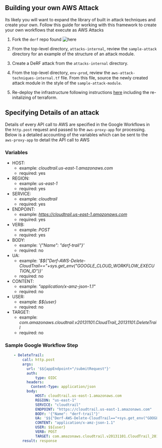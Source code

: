 ## Building your own AWS Attack


Its likely you will want to expand the library of built in attack techniques and create your own.  Follow this guide for working with this framework to create your own workflows that execute as AWS Attacks

1. Fork the `derf` repo found ![here](https://github.com/vectra-ai-research/derf)

2. From the top-level directory, `attacks-internal`, review the `sample-attack` directory for an example of the structure of an attack module.

3. Create a DeRF attack from the `attacks-internal` directory.

4. From the top-level directory, `env-prod`, review the `aws-attack-techniques-internal.tf` file.  From this file, source the newly created attack module in the style of the `sample-attack-module`.

5. Re-deploy the infrastructure  following instructions [here](../Deployment/derf-deployment.md) including the re-initalizing of terraform.


## Specifying Details of an attack
Details of every API call to AWS are specified in the Google Workflows in the `http.post` request and passed to the `aws-proxy-app` for processing.  Below is a detailed accounting of the variables which can be sent to the `aws-proxy-app` to detail the API call to AWS

### Variables
- HOST: 
  - example: *cloudtrail.us-east-1.amazonaws.com*
  - required: yes
- REGION: 
  - example: *us-east-1*
  - required: yes
- SERVICE: 
  - example: *cloudtrail*
  - required: yes
- ENDPOINT: 
  - example: *https://cloudtrail.us-east-1.amazonaws.com*
  - required: yes
- VERB: 
  - example: *POST*
  - required: yes
- BODY: 
  - example: *'{"Name": "derf-trail"}'*
  - required: no
- UA: 
  - example: *'$${"Derf-AWS-Delete-CloudTrail=="+sys.get_env("GOOGLE_CLOUD_WORKFLOW_EXECUTION_ID")}'*
  - required: no
- CONTENT: 
  - example: *"application/x-amz-json-1.1"*
  - required: no
- USER: 
  - example: *$${user}*
  - required: no
- TARGET: 
  - example: *com.amazonaws.cloudtrail.v20131101.CloudTrail_20131101.DeleteTrail*
  - required: no

### Sample Google Workflow Step
```yaml
    - DeleteTrail:
        call: http.post
        args:
          url: '$${appEndpoint+"/submitRequest"}'
          auth:
              type: OIDC
          headers:
            Content-Type: application/json
          body:
              HOST: cloudtrail.us-east-1.amazonaws.com
              REGION: "us-east-1"
              SERVICE: "cloudtrail" 
              ENDPOINT: "https://cloudtrail.us-east-1.amazonaws.com"
              BODY: '{"Name": "derf-trail"}'
              UA: '$${"Derf-AWS-Delete-CloudTrail=="+sys.get_env("GOOGLE_CLOUD_WORKFLOW_EXECUTION_ID")}'
              CONTENT: "application/x-amz-json-1.1"
              USER: $${user}
              VERB: POST
              TARGET: com.amazonaws.cloudtrail.v20131101.CloudTrail_20131101.DeleteTrail
        result: response
```